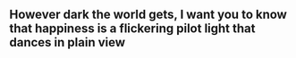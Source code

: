 <h2>However dark the world gets, I want you to know that happiness is a flickering pilot light that dances in plain view</h1>
